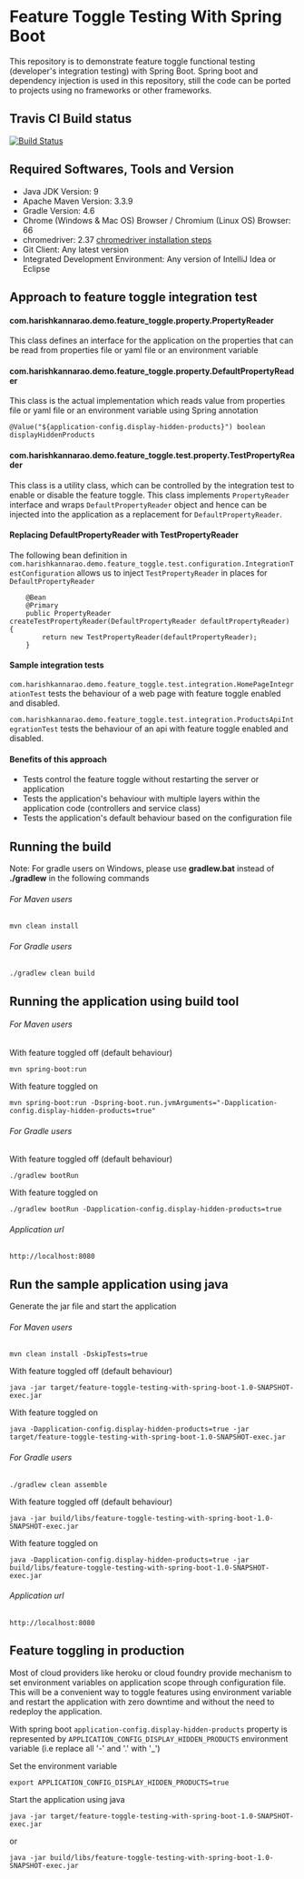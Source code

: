 # Feature Toggle Testing With Spring Boot

This repository is to demonstrate feature toggle functional testing (developer's integration testing) with Spring Boot. Spring boot and dependency injection is used in this repository, still the code can be ported to projects using no frameworks or other frameworks.

## Travis CI Build status
[![Build Status](https://travis-ci.org/harishkannarao/FeatureToggleTestingWithSpringBoot.svg?branch=master)](https://travis-ci.org/harishkannarao/FeatureToggleTestingWithSpringBoot)

## Required Softwares, Tools and Version
* Java JDK Version: 9
* Apache Maven Version: 3.3.9
* Gradle Version: 4.6
* Chrome (Windows & Mac OS) Browser / Chromium (Linux OS) Browser: 66
* chromedriver: 2.37 [chromedriver installation steps](https://blogs.harishkannarao.com/2018/01/installing-chromedriver-for-selenium.html)
* Git Client: Any latest version
* Integrated Development Environment: Any version of IntelliJ Idea or Eclipse

## Approach to feature toggle integration test

#### com.harishkannarao.demo.feature_toggle.property.PropertyReader
This class defines an interface for the application on the properties that can be read from properties file or yaml file or an environment variable

#### com.harishkannarao.demo.feature_toggle.property.DefaultPropertyReader
This class is the actual implementation which reads value from properties file or yaml file or an environment variable using Spring annotation
```
@Value("${application-config.display-hidden-products}") boolean displayHiddenProducts
```

#### com.harishkannarao.demo.feature_toggle.test.property.TestPropertyReader
This class is a utility class, which can be controlled by the integration test to enable or disable the feature toggle. This class implements `PropertyReader` interface and wraps `DefaultPropertyReader` object and hence can be injected into the application as a replacement for `DefaultPropertyReader`.

#### Replacing DefaultPropertyReader with TestPropertyReader
The following bean definition in `com.harishkannarao.demo.feature_toggle.test.configuration.IntegrationTestConfiguration` allows us to inject `TestPropertyReader` in places for `DefaultPropertyReader`
```
    @Bean
    @Primary
    public PropertyReader createTestPropertyReader(DefaultPropertyReader defaultPropertyReader) {
        return new TestPropertyReader(defaultPropertyReader);
    }
```

#### Sample integration tests
`com.harishkannarao.demo.feature_toggle.test.integration.HomePageIntegrationTest` tests the behaviour of a web page with feature toggle enabled and disabled.

`com.harishkannarao.demo.feature_toggle.test.integration.ProductsApiIntegrationTest` tests the behaviour of an api with feature toggle enabled and disabled.

#### Benefits of this approach
* Tests control the feature toggle without restarting the server or application
* Tests the application's behaviour with multiple layers within the application code (controllers and service class)
* Tests the application's default behaviour based on the configuration file


## Running the build
Note: For gradle users on Windows, please use **gradlew.bat** instead of **./gradlew** in the following commands

###### For Maven users

    mvn clean install
    
###### For Gradle users

    ./gradlew clean build
    
## Running the application using build tool

###### For Maven users
With feature toggled off (default behaviour)

    mvn spring-boot:run
    
With feature toggled on

    mvn spring-boot:run -Dspring-boot.run.jvmArguments="-Dapplication-config.display-hidden-products=true"
    
###### For Gradle users
With feature toggled off (default behaviour)

    ./gradlew bootRun
    
With feature toggled on
    
    ./gradlew bootRun -Dapplication-config.display-hidden-products=true
    
###### Application url

    http://localhost:8080
    
## Run the sample application using java

Generate the jar file and start the application

###### For Maven users

    mvn clean install -DskipTests=true
    
With feature toggled off (default behaviour)

    java -jar target/feature-toggle-testing-with-spring-boot-1.0-SNAPSHOT-exec.jar
    
With feature toggled on

    java -Dapplication-config.display-hidden-products=true -jar target/feature-toggle-testing-with-spring-boot-1.0-SNAPSHOT-exec.jar
    
###### For Gradle users
    
    ./gradlew clean assemble
    
With feature toggled off (default behaviour)

    java -jar build/libs/feature-toggle-testing-with-spring-boot-1.0-SNAPSHOT-exec.jar 
    
With feature toggled on

    java -Dapplication-config.display-hidden-products=true -jar build/libs/feature-toggle-testing-with-spring-boot-1.0-SNAPSHOT-exec.jar
    
###### Application url

    http://localhost:8080
    
## Feature toggling in production

Most of cloud providers like heroku or cloud foundry provide mechanism to set environment variables on application scope through configuration file. This will be a convenient way to toggle features using environment variable and restart the application with zero downtime and without the need to redeploy the application.

With spring boot `application-config.display-hidden-products` property is represented by `APPLICATION_CONFIG_DISPLAY_HIDDEN_PRODUCTS` environment variable (i.e replace all '-' and '.' with '_')

Set the environment variable

    export APPLICATION_CONFIG_DISPLAY_HIDDEN_PRODUCTS=true
    
Start the application using java

    java -jar target/feature-toggle-testing-with-spring-boot-1.0-SNAPSHOT-exec.jar
    
or

    java -jar build/libs/feature-toggle-testing-with-spring-boot-1.0-SNAPSHOT-exec.jar   
